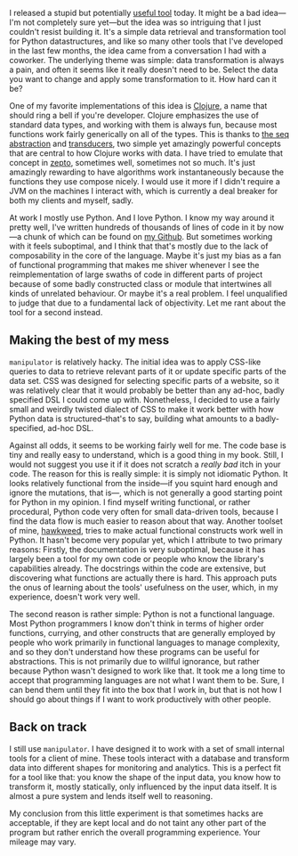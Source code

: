 I released a stupid but potentially [useful tool](http://github.com/hellerve/manipulator)
today. It might be a bad idea—I'm not completely sure yet—but the idea was
so intriguing that I just couldn't resist building it. It's a simple data
retrieval and transformation tool for Python datastructures, and like so
many other tools that I've developed in the last few months, the idea came
from a conversation I had with a coworker. The underlying theme was simple:
data transformation is always a pain, and often it seems like it really doesn't
need to be. Select the data you want to change and apply some transformation
to it. How hard can it be?

One of my favorite implementations of this idea is [Clojure](http://clojure.org/),
a name that should ring a bell if you're developer. Clojure emphasizes the use
of standard data types, and working with them is always fun, because most functions
work fairly generically on all of the types. This is thanks to [the seq abstraction](https://clojure.org/reference/sequences)
and [transducers](https://clojure.org/reference/transducers), two simple yet
amazingly powerful concepts that are central to how Clojure works with data.
I have tried to emulate that concept in [zepto](https://github.com/zepto-lang/zepto),
sometimes well, sometimes not so much. It's just amazingly rewarding to have
algorithms work instantaneously because the functions they use compose nicely.
I would use it more if I didn't require a JVM on the machines I interact with,
which is currently a deal breaker for both my clients and myself, sadly.

At work I mostly use Python. And I love Python. I know my way around it pretty
well, I've written hundreds of thousands of lines of code in it by now—a chunk
of which can be found on [my Github](https://github.com/hellerve/). But sometimes
working with it feels suboptimal, and I think that that's mostly due to the lack of
composability in the core of the language. Maybe it's just my bias as a fan of
functional programming that makes me shiver whenever I see the reimplementation
of large swaths of code in different parts of project because of some badly
constructed class or module that intertwines all kinds of unrelated behaviour.
Or maybe it's a real problem. I feel unqualified to judge that due to a
fundamental lack of objectivity. Let me rant about the tool for a second
instead.

## Making the best of my mess

`manipulator` is relatively hacky. The initial idea was to apply CSS-like queries
to data to retrieve relevant parts of it or update specific parts of the data set.
CSS was designed for selecting specific parts of a website, so it was relatively
clear that it would probably be better than any ad-hoc, badly specified DSL I could
come up with. Nonetheless, I decided to use a fairly small and weirdly twisted
dialect of CSS to make it work better with how Python data is structured–that's to say, building
what amounts to a badly-specified, ad-hoc DSL. 

Against all odds, it seems to be working fairly well for me. The code base is tiny and
really easy to understand, which is a good thing in my book. Still, I would not
suggest you use it if it does not scratch a *really bad* itch in your code. The
reason for this is really simple: it is simply not idiomatic Python. It looks
relatively functional from the inside—if you squint hard enough and ignore the
mutations, that is—, which is not generally a good starting point for Python in
my opinion. I find myself writing functional, or rather procedural, Python code
very often for small data-driven tools, because I find the data flow is much easier
 to reason about that way. Another toolset of mine, [hawkweed](http://github.com/hellerve/hawkweed),
tries to make actual functional constructs work well in Python. It hasn't become
very popular yet, which I attribute to two primary reasons: Firstly, the
documentation is very suboptimal, because it has largely been a tool for my own
code or people who know the library's capabilities already. The docstrings within
the code are extensive, but discovering what functions are actually there is
hard. This approach puts the onus of learning about the tools' usefulness on
the user, which, in my experience, doesn't work very well.

The second reason is rather simple: Python is not a functional language. Most
Python programmers I know don't think in terms of higher order functions, currying,
and other constructs that are generally employed by people who work primarily in
functional languages to manage complexity, and so they don't understand how these
programs can be useful for abstractions. This is not primarily due to willful ignorance,
but rather because Python wasn't designed to work like that. It took me a long time to
accept that programming languages are not what I want them to be. Sure, I can bend
them until they fit into the box that I work in, but that is not how I should go
about things if I want to work productively with other people.

## Back on track

I still use `manipulator`. I have designed it to work with a set of small internal
tools for a client of mine. These tools interact with a database and transform data
into different shapes for monitoring and analytics. This is a perfect fit for a tool
like that: you know the shape of the input data, you know how to transform it, mostly
statically, only influenced by the input data itself. It is almost a pure system and
lends itself well to reasoning.

My conclusion from this little experiment is that sometimes hacks are acceptable, if
they are kept local and do not taint any other part of the program but rather enrich
the overall programming experience. Your mileage may vary.
